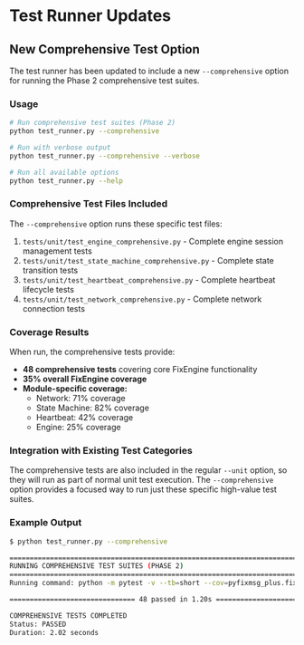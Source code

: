 # Test Runner Updates

## New Comprehensive Test Option

The test runner has been updated to include a new `--comprehensive` option for running the Phase 2 comprehensive test suites.

### Usage

```bash
# Run comprehensive test suites (Phase 2)
python test_runner.py --comprehensive

# Run with verbose output
python test_runner.py --comprehensive --verbose

# Run all available options
python test_runner.py --help
```

### Comprehensive Test Files Included

The `--comprehensive` option runs these specific test files:

1. `tests/unit/test_engine_comprehensive.py` - Complete engine session management tests
2. `tests/unit/test_state_machine_comprehensive.py` - Complete state transition tests  
3. `tests/unit/test_heartbeat_comprehensive.py` - Complete heartbeat lifecycle tests
4. `tests/unit/test_network_comprehensive.py` - Complete network connection tests

### Coverage Results

When run, the comprehensive tests provide:
- **48 comprehensive tests** covering core FixEngine functionality
- **35% overall FixEngine coverage** 
- **Module-specific coverage:**
  - Network: 71% coverage
  - State Machine: 82% coverage
  - Heartbeat: 42% coverage
  - Engine: 25% coverage

### Integration with Existing Test Categories

The comprehensive tests are also included in the regular `--unit` option, so they will run as part of normal unit test execution. The `--comprehensive` option provides a focused way to run just these specific high-value test suites.

### Example Output

```bash
$ python test_runner.py --comprehensive

================================================================================
RUNNING COMPREHENSIVE TEST SUITES (PHASE 2)
================================================================================
Running command: python -m pytest -v --tb=short --cov=pyfixmsg_plus.fixengine --cov-report=term-missing tests/unit/test_engine_comprehensive.py tests/unit/test_state_machine_comprehensive.py tests/unit/test_heartbeat_comprehensive.py tests/unit/test_network_comprehensive.py

=============================== 48 passed in 1.20s ================================

COMPREHENSIVE TESTS COMPLETED
Status: PASSED
Duration: 2.02 seconds
```
